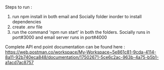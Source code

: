 Steps to run :
1) run npm install in both email and Socially folder inorder to install dependencies
2) create .env file 
3) run the command 'npm run start' in both the folders. Socially runs in port#3000 and email server runs in port#4000

Complete API end point documentation can be found here : https://web.postman.co/workspace/My-Workspace~5e861c81-9cda-4114-8a11-92b740eca848/documentation/17502671-5ce6c2ac-963b-4a75-b5b1-a1acd7ac8757